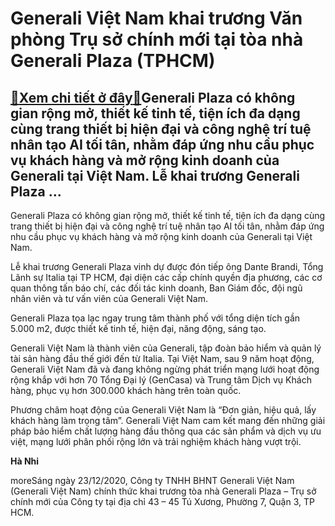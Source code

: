 Generali Việt Nam khai trương Văn phòng Trụ sở chính mới tại tòa nhà Generali Plaza (TPHCM)
===========================================================================================

[:gift:Xem chi tiết ở đây:gift:](https://hddtvn.com/generali-viet-nam-khai-truong-van-phong-tru-so-chinh-moi-tai-toa-nha-generali-plaza-tphcm/)Generali Plaza có không gian rộng mở, thiết kế tinh tế, tiện ích đa dạng cùng trang thiết bị hiện đại và công nghệ trí tuệ nhân tạo AI tối tân, nhằm đáp ứng nhu cầu phục vụ khách hàng và mở rộng kinh doanh của Generali tại Việt Nam. Lễ khai trương Generali Plaza …
------------------------------------------------------------------------------------------------------------------------------------------------------------------------------------------------------------------------------------------------------------------------


Generali Plaza có không gian rộng mở, thiết kế tinh tế, tiện ích đa dạng cùng trang thiết bị hiện đại và công nghệ trí tuệ nhân tạo AI tối tân, nhằm đáp ứng nhu cầu phục vụ khách hàng và mở rộng kinh doanh của Generali tại Việt Nam.


Lễ khai trương Generali Plaza vinh dự được đón tiếp ông Dante Brandi, Tổng Lãnh sự Italia tại TP HCM, đại diện các cấp chính quyền địa phương, các cơ quan thông tấn báo chí, các đối tác kinh doanh, Ban Giám đốc, đội ngũ nhân viên và tư vấn viên của Generali Việt Nam.








Generali Plaza tọa lạc ngay trung tâm thành phố với tổng diện tích gần 5.000 m2, được thiết kế tinh tế, hiện đại, năng động, sáng tạo.



Generali Việt Nam là thành viên của Generali, tập đoàn bảo hiểm và quản lý tài sản hàng đầu thế giới đến từ Italia. Tại Việt Nam, sau 9 năm hoạt động, Generali Việt Nam đã và đang không ngừng phát triển mạng lưới hoạt động rộng khắp với hơn 70 Tổng Đại lý (GenCasa) và Trung tâm Dịch vụ Khách hàng, phục vụ hơn 300.000 khách hàng trên toàn quốc.


Phương châm hoạt động của Generali Việt Nam là “Đơn giản, hiệu quả, lấy khách hàng làm trọng tâm”. Generali Việt Nam cam kết mang đến những giải pháp bảo hiểm chất lượng hàng đầu thông qua các sản phẩm và dịch vụ ưu việt, mạng lưới phân phối rộng lớn và trải nghiệm khách hàng vượt trội.




**Hà Nhi**



moreSáng ngày 23/12/2020, Công ty TNHH BHNT Generali Việt Nam (Generali Việt Nam) chính thức khai trương tòa nhà Generali Plaza – Trụ sở chính mới của Công ty tại địa chỉ 43 – 45 Tú Xương, Phường 7, Quận 3, TP HCM.


